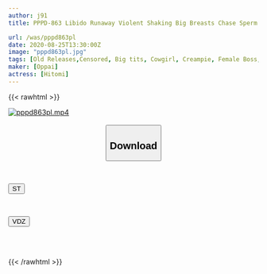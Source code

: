 ```yaml
---
author: j91
title: PPPD-863 Libido Runaway Violent Shaking Big Breasts Chase Sperm Suction Cowgirl Rush After The Last Train, When The Female Boss Confessed Frustration At The Office Hitomi

url: /was/pppd863pl
date: 2020-08-25T13:30:00Z
image: "pppd863pl.jpg"
tags: [Old Releases,Censored, Big tits, Cowgirl, Creampie, Female Boss, Slut, Solowork, Titty fuck, Ultra-Huge Tits]
maker: [Oppai]
actress: [Hitomi]
---
```



{{< rawhtml >}}

<div class="video" data-videoid="O4ddw8x20zCZA47">
    <a href="javascript:;">
        <img src="/was/pppd863pl/pppd863pl.jpg" width="WIDTH" height="HEIGHT" alt="pppd863pl.mp4" loading="lazy">
    </a>
</div>

<script type="text/javascript" src="https://j91.asia/asset/on-demand-st.js"></script>

<br>
  <link rel="stylesheet" href="https://j91.asia/asset/bs5.css">
  
  <center>
  <button class="btn btn-primary" type="button" data-bs-toggle="collapse" data-bs-target=".multi-collapse" aria-expanded="false" aria-controls="multiCollapseExample1 multiCollapseExample2"><h2>Download</h2></button></center>
</p>
<div class="row">
  <div class="col">
    <div class="collapse multi-collapse" id="multiCollapseExample1">
      <div class="card card-body">
	      	      <br>
<div class="buttons">  
<p><a href="https://streamtape.to/v/O4ddw8x20zCZA47" target="_blank"><button class="btn-hover color-3"><i class="fa fa-download"></i> ST</button></a></p></div>
    </div>
  </div>
</div>
  <div class="col">
    <div class="collapse multi-collapse" id="multiCollapseExample2">
      <div class="card card-body">
	      <br>
<div class="buttons">
<p><a href="https://vidoza.net/qfqtygx74h98" target="_blank"><button class="btn-hover color-1"><i class="fa fa-download"></i> VDZ</button></a></p></div>
<br><br>
      </div>
    </div>
  </div>
</div>

{{< /rawhtml >}}